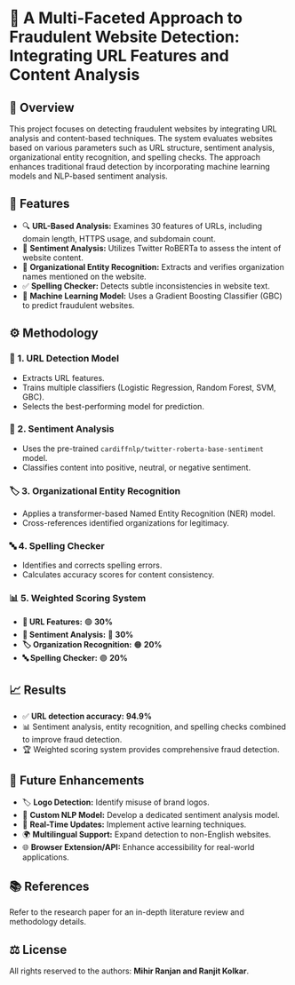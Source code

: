 # 🚀 **A Multi-Faceted Approach to Fraudulent Website Detection: Integrating URL Features and Content Analysis**

## 📝 **Overview**
This project focuses on detecting fraudulent websites by integrating URL analysis and content-based techniques. The system evaluates websites based on various parameters such as URL structure, sentiment analysis, organizational entity recognition, and spelling checks. The approach enhances traditional fraud detection by incorporating machine learning models and NLP-based sentiment analysis.

## 🎯 **Features**
- 🔍 **URL-Based Analysis:** Examines 30 features of URLs, including domain length, HTTPS usage, and subdomain count.
- 🧠 **Sentiment Analysis:** Utilizes Twitter RoBERTa to assess the intent of website content.
- 🏢 **Organizational Entity Recognition:** Extracts and verifies organization names mentioned on the website.
- ✅ **Spelling Checker:** Detects subtle inconsistencies in website text.
- 🤖 **Machine Learning Model:** Uses a Gradient Boosting Classifier (GBC) to predict fraudulent websites.

## ⚙ **Methodology**
### 🔗 1. **URL Detection Model**
- Extracts URL features.
- Trains multiple classifiers (Logistic Regression, Random Forest, SVM, GBC).
- Selects the best-performing model for prediction.

### 💬 2. **Sentiment Analysis**
- Uses the pre-trained `cardiffnlp/twitter-roberta-base-sentiment` model.
- Classifies content into positive, neutral, or negative sentiment.

### 🏷 3. **Organizational Entity Recognition**
- Applies a transformer-based Named Entity Recognition (NER) model.
- Cross-references identified organizations for legitimacy.

### 🔤 4. **Spelling Checker**
- Identifies and corrects spelling errors.
- Calculates accuracy scores for content consistency.

### 📊 5. **Weighted Scoring System**
- **🔗 URL Features:** 🟢 **30%**
- **💬 Sentiment Analysis:** 🔵 **30%**
- **🏷 Organization Recognition:** 🟠 **20%**
- **🔤 Spelling Checker:** 🟣 **20%**

## 📈 **Results**
- ✅ **URL detection accuracy:** **94.9%**
- 📊 Sentiment analysis, entity recognition, and spelling checks combined to improve fraud detection.
- 🏆 Weighted scoring system provides comprehensive fraud detection.

## 🚀 **Future Enhancements**
- 🏷 **Logo Detection:** Identify misuse of brand logos.
- 🧠 **Custom NLP Model:** Develop a dedicated sentiment analysis model.
- 🔄 **Real-Time Updates:** Implement active learning techniques.
- 🌍 **Multilingual Support:** Expand detection to non-English websites.
- 🌐 **Browser Extension/API:** Enhance accessibility for real-world applications.

## 📚 **References**
Refer to the research paper for an in-depth literature review and methodology details.

## ⚖ **License**
All rights reserved to the authors: **Mihir Ranjan and Ranjit Kolkar**.

